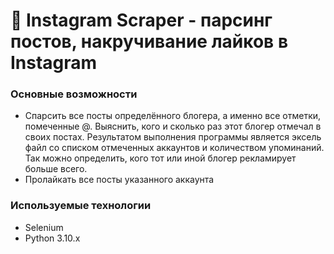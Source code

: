 # 📌 Instagram Scraper - парсинг постов, накручивание лайков в Instagram

### Основные возможности
- Спарсить все посты определённого блогера, а именно все отметки, помеченные @. Выяснить, кого и сколько раз этот блогер отмечал в своих постах. 
Результатом выполнения программы является эксель файл со списком отмеченных аккаунтов и количеством упоминаний. Так можно определить, кого тот или иной блогер
рекламирует больше всего.
- Пролайкать все посты указанного аккаунта

###  Используемые технологии
- Selenium
- Python 3.10.x
